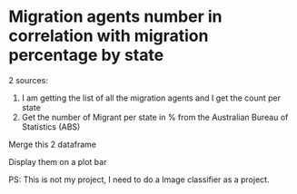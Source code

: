 # Migration agents number in correlation with migration percentage by state

2 sources: 

1) I am getting the list of all the migration agents and I get the count per state
2) Get the number of Migrant per state in % from the Australian Bureau of Statistics (ABS)


Merge this 2 dataframe

Display them on a plot bar

PS: This is not my project, I need to do a Image classifier as a project.
